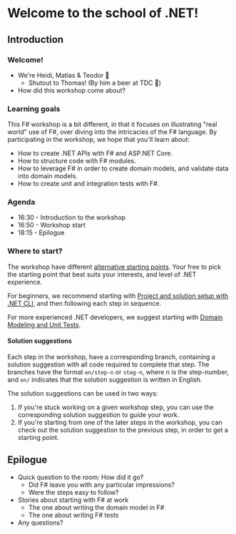 Welcome to the school of .NET!
========================

Introduction
------------
### Welcome!
- We're Heidi, Matias & Teodor 👋
    - Shutout to Thomas! (By him a beer at TDC 🍻)
- How did this workshop come about?

### Learning goals
This F# workshop is a bit different, in that it focuses on illustrating "real world" use of F#, over diving into the intricacies of the F# language. By participating in the workshop, we hope that you'll learn about:
- How to create .NET APIs with F# and ASP.NET Core.
- How to structure code with F# modules.
- How to leverage F# in order to create domain models, and validate data into domain models.
- How to create unit and integration tests with F#.

### Agenda
- 16:30 - Introduction to the workshop
- 16:50 - Workshop start
- 18:15 - Epilogue

### Where to start?
The workshop have different [alternative starting points](README_EN.md#-alternative-starting-points). Your free to pick the starting point that best suits your interests, and level of .NET experience.

For beginners, we recommend starting with [Project and solution setup with .NET CLI](README_EN.md#project-and-solution-setup-with-net-cli), and then following each step in sequence.

For more experienced .NET developers, we suggest starting with [Domain Modeling and Unit Tests](README_EN.md#domain-modeling-and-unit-tests).

#### Solution suggestions
Each step in the workshop, have a corresponding branch, containing a solution suggestion with all code required to complete that step. The branches have the format `en/step-n` or `steg-n`, where n is the step-number, and `en/` indicates that the solution suggestion is written in English.

The solution suggestions can be used in two ways:
1. If you're stuck working on a given workshop step, you can use the corresponding solution suggestion to guide your work.
2. If you're starting from one of the later steps in the workshop, you can check out the solution suggestion to the previous step, in order to get a starting point.

Epilogue
--------
- Quick question to the room: How did it go?
    - Did F# leave you with any particular impressions?
    - Were the steps easy to follow?
- Stories about starting with F# at work
    - The one about writing the domain model in F#
    - The one about writing F# tests
- Any questions?

